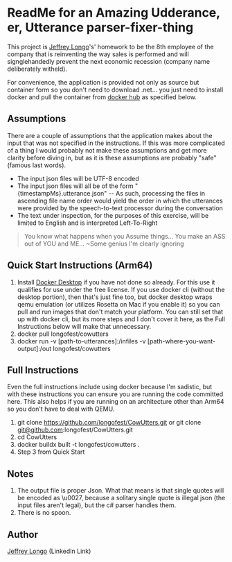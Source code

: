 ﻿# ReadMe for an Amazing Udderance, er, Utterance parser-fixer-thing

This project is [Jeffrey Longo]'s' homework to be the 8th employee of the company that is reinventing the way sales is performed and will signglehandedly prevent the next economic recession (company name deliberately witheld).

For convenience, the application is provided not only as source but container form so you don't need to download .net... you just need to install docker and pull the container from [docker hub] as specified below.

## Assumptions

There are a couple of assumptions that the application makes about the input that was not specified in the instructions.  If this was more complicated of a thing I would probably not make these assumptions and get more clarity before diving in, but as it is these assumptions are probably "safe" (famous last words).

- The input json files will be UTF-8 encoded
- The input json files will all be of the form "{timestampMs}.utterance.json"
-- As such, processing the files in ascending file name order would yield the order in which the utterances were provided by the speech-to-text processor during the conversation
- The text under inspection, for the purposes of this exercise, will be limited to English and is interpreted Left-To-Right

> You know what happens when you Assume things...
> You make an ASS out of YOU and ME...
> ~Some genius I'm clearly ignoring

## Quick Start Instructions (Arm64)

1. Install [Docker Desktop] if you have not done so already.  For this use it qualifies for use under the free license.  If you use docker cli (without the desktop portion), then that's just fine too, but docker desktop wraps qemu emulation (or utilizes Rosetta on Mac if you enable it) so you can pull and run images that don't match your platform.  You can still set that up with docker cli, but its more steps and I don't cover it here, as the Full Instructions below will make that unnecessary.
2. docker pull longofest/cowutters
3. docker run -v [path-to-utterances]:/infiles -v [path-where-you-want-output]:/out longofest/cowutters

## Full Instructions

Even the full instructions include using docker because I'm sadistic, but with these instructions you can ensure you are running the code committed here.  This also helps if you are running on an architecture other than
Arm64 so you don't have to deal with QEMU.

1. git clone https://github.com/longofest/CowUtters.git or git clone git@github.com:longofest/CowUtters.git
2. cd CowUtters
3. docker buildx built -t longofest/cowutters .
4. Step 3 from Quick Start

## Notes

1. The output file is proper Json.  What that means is that single quotes will be encoded as \u0027, because a solitary single quote is illegal json (the input files aren't legal), but the c# parser handles them.
2. There is no spoon.

## Author

[Jeffrey Longo] (LinkedIn Link)

[//]: # (These are reference links used in the body of this note and get stripped out when the markdown processor does its job. There is no need to format nicely because it shouldn't be seen. Thanks SO - http://stackoverflow.com/questions/4823468/store-comments-in-markdown-syntax)

[Jeffrey Longo]: <https://www.linkedin.com/in/jeffreylongo/>
[Docker Desktop]: <https://www.docker.com/products/docker-desktop/>
[docker hub]: <https://hub.docker.com/repository/docker/longofest/cowutters/general>

